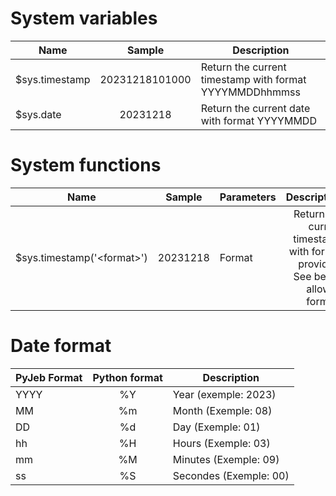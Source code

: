 # System variables

| Name           | Sample         | Description |
|----------------|:--------------:|-------------|
| $sys.timestamp | 20231218101000 | Return the current timestamp with format YYYYMMDDhhmmss
| $sys.date      | 20231218       | Return the current date with format YYYYMMDD

# System functions

| Name                        |  Sample  | Parameters | Description |
|-----------------------------|:--------:|------------|------------:|
| $sys.timestamp('\<format>') | 20231218 | Format     | Return the current timestamp with format provided. See below allowed formats

# Date format

| PyJeb Format | Python format | Description            |
|--------------|:-------------:|------------------------|
| YYYY         |       %Y      | Year (exemple: 2023)   |
| MM           |       %m      | Month (Exemple: 08)    |
| DD           |       %d      | Day (Exemple: 01)      |
| hh           |       %H      | Hours (Exemple: 03)    |
| mm           |       %M      | Minutes (Exemple: 09)  |
| ss           |       %S      | Secondes (Exemple: 00) |